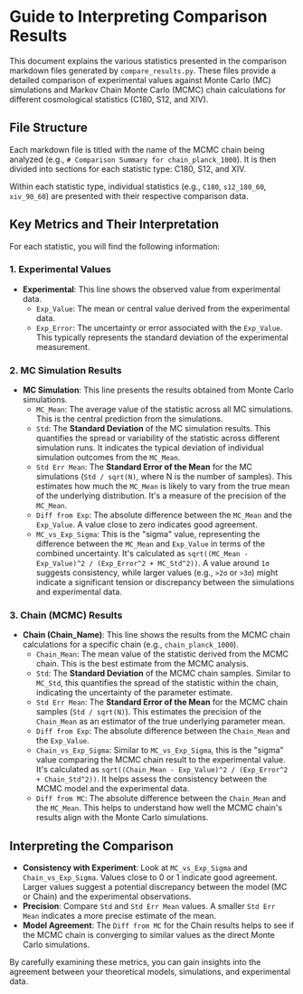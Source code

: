 # Guide to Interpreting Comparison Results

This document explains the various statistics presented in the comparison markdown files generated by `compare_results.py`. These files provide a detailed comparison of experimental values against Monte Carlo (MC) simulations and Markov Chain Monte Carlo (MCMC) chain calculations for different cosmological statistics (C180, S12, and XIV).

## File Structure

Each markdown file is titled with the name of the MCMC chain being analyzed (e.g., `# Comparison Summary for chain_planck_1000`). It is then divided into sections for each statistic type: C180, S12, and XIV.

Within each statistic type, individual statistics (e.g., `C180`, `s12_180_60`, `xiv_90_60`) are presented with their respective comparison data.

## Key Metrics and Their Interpretation

For each statistic, you will find the following information:

### 1. Experimental Values
-   **Experimental**: This line shows the observed value from experimental data.
    -   `Exp_Value`: The mean or central value derived from the experimental data.
    -   `Exp_Error`: The uncertainty or error associated with the `Exp_Value`. This typically represents the standard deviation of the experimental measurement.

### 2. MC Simulation Results
-   **MC Simulation**: This line presents the results obtained from Monte Carlo simulations.
    -   `MC_Mean`: The average value of the statistic across all MC simulations. This is the central prediction from the simulations.
    -   `Std`: The **Standard Deviation** of the MC simulation results. This quantifies the spread or variability of the statistic across different simulation runs. It indicates the typical deviation of individual simulation outcomes from the `MC_Mean`.
    -   `Std Err Mean`: The **Standard Error of the Mean** for the MC simulations (`Std / sqrt(N)`, where N is the number of samples). This estimates how much the `MC_Mean` is likely to vary from the true mean of the underlying distribution. It's a measure of the precision of the `MC_Mean`.
    -   `Diff from Exp`: The absolute difference between the `MC_Mean` and the `Exp_Value`. A value close to zero indicates good agreement.
    -   `MC_vs_Exp_Sigma`: This is the "sigma" value, representing the difference between the `MC_Mean` and `Exp_Value` in terms of the combined uncertainty. It's calculated as `sqrt((MC_Mean - Exp_Value)^2 / (Exp_Error^2 + MC_Std^2))`. A value around `1σ` suggests consistency, while larger values (e.g., `>2σ` or `>3σ`) might indicate a significant tension or discrepancy between the simulations and experimental data.

### 3. Chain (MCMC) Results
-   **Chain (Chain_Name)**: This line shows the results from the MCMC chain calculations for a specific chain (e.g., `chain_planck_1000`).
    -   `Chain_Mean`: The mean value of the statistic derived from the MCMC chain. This is the best estimate from the MCMC analysis.
    -   `Std`: The **Standard Deviation** of the MCMC chain samples. Similar to `MC_Std`, this quantifies the spread of the statistic within the chain, indicating the uncertainty of the parameter estimate.
    -   `Std Err Mean`: The **Standard Error of the Mean** for the MCMC chain samples (`Std / sqrt(N)`). This estimates the precision of the `Chain_Mean` as an estimator of the true underlying parameter mean.
    -   `Diff from Exp`: The absolute difference between the `Chain_Mean` and the `Exp_Value`.
    -   `Chain_vs_Exp_Sigma`: Similar to `MC_vs_Exp_Sigma`, this is the "sigma" value comparing the MCMC chain result to the experimental value. It's calculated as `sqrt((Chain_Mean - Exp_Value)^2 / (Exp_Error^2 + Chain_Std^2))`. It helps assess the consistency between the MCMC model and the experimental data.
    -   `Diff from MC`: The absolute difference between the `Chain_Mean` and the `MC_Mean`. This helps to understand how well the MCMC chain's results align with the Monte Carlo simulations.

## Interpreting the Comparison

-   **Consistency with Experiment**: Look at `MC_vs_Exp_Sigma` and `Chain_vs_Exp_Sigma`. Values close to 0 or 1 indicate good agreement. Larger values suggest a potential discrepancy between the model (MC or Chain) and the experimental observations.
-   **Precision**: Compare `Std` and `Std Err Mean` values. A smaller `Std Err Mean` indicates a more precise estimate of the mean.
-   **Model Agreement**: The `Diff from MC` for the Chain results helps to see if the MCMC chain is converging to similar values as the direct Monte Carlo simulations.

By carefully examining these metrics, you can gain insights into the agreement between your theoretical models, simulations, and experimental data.
